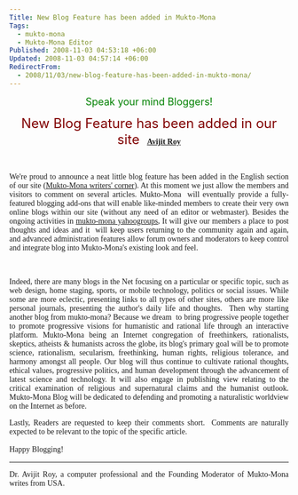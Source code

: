 ```yaml
---
Title: New Blog Feature has been added in Mukto-Mona
Tags:
  - mukto-mona
  - Mukto-Mona Editor
Published: 2008-11-03 04:53:18 +06:00
Updated: 2008-11-03 04:57:14 +06:00
RedirectFrom:
  - 2008/11/03/new-blog-feature-has-been-added-in-mukto-mona/
---
```



<p align="center"><font size="4" color="#008000">Speak your mind Bloggers!</font></p>

<p align="center"><font size="5" color="#800000">New <span lang="bn">B</span>log Feature has been added in our site</font><font color="#800000"><span style="font-size: 18pt"> 
</span></font><font face="Verdana">
<strong><a href="https://muktomona.com/Articles/avijit/index.htm">Avijit Roy</a></strong></font>
<p align="center">&nbsp;</p>
<p align="justify" class="MsoNormal"><span style="font-family: Verdana">We're proud to announce a neat little blog feature has been added in the English section of our site (<a href="https://enblog.muktomona.com/">Mukto-Mona writers' corner</a>). At this moment we just allow the members and visitors to comment on several articles. Mukto-Mona  will eventually provide a fully-featured blogging add-ons that will enable like-minded members to create their very own online blogs within our site (without any need of an editor or webmaster). Besides the ongoing activities in <a href="https://groups.yahoo.com/group/mukto-mona/">mukto-mona yahoogroups</a>, It will give our members a place to post thoughts and ideas and it  will keep users returning to the community again and again, and advanced administration features allow forum owners and moderators to keep control and integrate blog into Mukto-Mona's existing look and feel. </span></p>
<p align="justify" class="MsoNormal">&nbsp;</p>
<p align="justify" class="MsoNormal"><font face="Verdana">Indeed, there are many blogs in the Net focusing on a particular or specific topic, such as web design, home staging, sports, or mobile technology, politics or social issues. While some are more eclectic, presenting links to all types of other sites, others are more like personal journals, presenting the author's daily life and thoughts.  Then why starting another blog from mukto-mona? Because we dream  to bring progressive people together to promote progressive visions for humanistic and rational life through an interactive platform. Mukto-Mona being an Internet congregation of freethinkers, rationalists, skeptics, atheists &amp; humanists across the globe, its blog's primary goal will be to promote science, rationalism, secularism, freethinking, human rights, religious tolerance, and harmony amongst all people. Our blog will thus continue to cultivate rational thoughts, ethical values, progressive politics, and human development through the advancement of latest science and technology. It will also engage in publishing view relating to the critical examination of religious and supernatural claims and the humanist outlook. Mukto-Mona Blog will be dedicated to defending and promoting a naturalistic worldview on the Internet as before. </font></p>
<p align="justify" class="MsoNormal"><font face="Verdana">Lastly, Readers are requested to keep their comments short.  Comments are naturally expected to be relevant to the topic of the specific article. </font></p>
<p align="justify" class="MsoNormal"><font face="Verdana">Happy Blogging!</font> <span style="font-family: Verdana"> </span></p>

<hr align="justify" />
<p align="justify" class="MsoNormal"><span style="font-family: Verdana">Dr. Avijit Roy, a computer professional and the Founding Moderator of Mukto-Mona writes from USA. </span></p>

